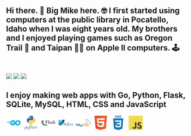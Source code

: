 <!--
**Big-Mike-Edahow/Big-Mike-Edahow** is a ✨ _special_ ✨ repository because its `README.md` (this file) appears on your GitHub profile.
-->

## Hi there. 👋 Big Mike here. 🤓 I first started using computers at the public library in Pocatello, Idaho when I was eight years old. My brothers and I enjoyed playing games such as Oregon Trail 🤠 and Taipan 🏴‍☠️ on Apple II computers. 🕹️
<br>
<p float="left">
<img
src="https://media1.giphy.com/media/v1.Y2lkPTc5MGI3NjExajV2ZHVsYTYwNG81ZXdzZm1wd3RkOHdpMnNueWJhaG51Z2MzeHE4ZiZlcD12MV9pbnRlcm5hbF9naWZfYnlfaWQmY3Q9Zw/3rgXBucGBVpM8MLkvC/giphy.gif" height="200px">
  <img src="https://media2.giphy.com/media/v1.Y2lkPTc5MGI3NjExYzlvODkyb2k2bXV1cDAxOWlzOW0yM2JqZm94a3h2NjBxOWhsdGdlMyZlcD12MV9pbnRlcm5hbF9naWZfYnlfaWQmY3Q9Zw/U3G9QlJrSn2ZG/giphy.gif"  height="200">
<img src="https://media1.giphy.com/media/v1.Y2lkPTc5MGI3NjExM3NsM3Y3dXdqNnYyODJudGEwdHBnaHBxaW45c2E3bmd2bmdtanhvZCZlcD12MV9pbnRlcm5hbF9naWZfYnlfaWQmY3Q9Zw/3o6ZtjnyFWiWaw8oDK/giphy.gif" height="200px">
</p>

<h2>I enjoy making web apps with Go, Python, Flask, SQLite, MySQL, HTML, CSS and JavaScript</h2>
<div>
  <img src="https://github.com/devicons/devicon/blob/master/icons/go/go-original-wordmark.svg" title="Go" alt="Go" width="40" height="40"/>&nbsp;
  <img src="https://github.com/devicons/devicon/blob/master/icons/python/python-original-wordmark.svg" title="Python" alt="Python" width="40" height="40"/>&nbsp;
  <img src="https://github.com/devicons/devicon/blob/master/icons/flask/flask-original-wordmark.svg" title="Flask" alt="Flask" width="40" height="40"/>&nbsp;
  <img src="https://github.com/devicons/devicon/blob/master/icons/sqlite/sqlite-original-wordmark.svg" title"SQLite" alt="SQLite" width="40" height="40"/>&nbsp;
    <img src="https://github.com/devicons/devicon/blob/master/icons/mysql/mysql-original-wordmark.svg" title="MySQL"  alt="MySQL" width="40" height="40"/>&nbsp;
  <img src="https://github.com/devicons/devicon/blob/master/icons/html5/html5-original.svg" title="HTML5" alt="HTML" width="40" height="40"/>&nbsp;
  <img src="https://github.com/devicons/devicon/blob/master/icons/css3/css3-plain-wordmark.svg"  title="CSS3" alt="CSS" width="40" height="40"/>&nbsp;
  <img src="https://github.com/devicons/devicon/blob/master/icons/javascript/javascript-original.svg" title="JavaScript" alt="JavaScript" width="40" height="40"/>&nbsp;
</div>

